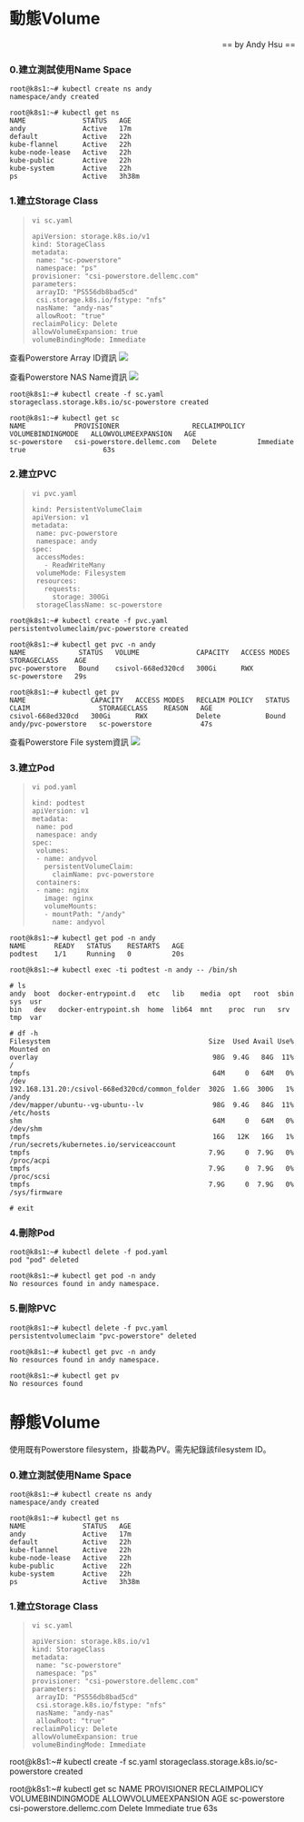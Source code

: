 # 動態Volume
<body><p align="right">== by Andy Hsu ==</p></body>

### 0.建立測試使用Name Space

```
root@k8s1:~# kubectl create ns andy
namespace/andy created

root@k8s1:~# kubectl get ns
NAME              STATUS   AGE
andy              Active   17m
default           Active   22h
kube-flannel      Active   22h
kube-node-lease   Active   22h
kube-public       Active   22h
kube-system       Active   22h
ps                Active   3h38m
```

### 1.建立Storage Class
>```
>vi sc.yaml
>
>apiVersion: storage.k8s.io/v1
>kind: StorageClass
>metadata:
>  name: "sc-powerstore"
>  namespace: "ps"
>provisioner: "csi-powerstore.dellemc.com"
>parameters:
>  arrayID: "PS556db8bad5cd"
>  csi.storage.k8s.io/fstype: "nfs"
>  nasName: "andy-nas"
>  allowRoot: "true"
>reclaimPolicy: Delete
>allowVolumeExpansion: true
>volumeBindingMode: Immediate
>```

查看Powerstore Array ID資訊
![](https://github.com/Andy0583/Dell-CSI-for-Powerstore/blob/main/image/005.png?raw=true)

查看Powerstore NAS Name資訊
![](https://github.com/Andy0583/Dell-CSI-for-Powerstore/blob/main/image/006.png?raw=true)
```
root@k8s1:~# kubectl create -f sc.yaml
storageclass.storage.k8s.io/sc-powerstore created

root@k8s1:~# kubectl get sc
NAME            PROVISIONER                  RECLAIMPOLICY   VOLUMEBINDINGMODE   ALLOWVOLUMEEXPANSION   AGE
sc-powerstore   csi-powerstore.dellemc.com   Delete          Immediate           true                   63s
```

### 2.建立PVC
>```
>vi pvc.yaml
>
>kind: PersistentVolumeClaim
>apiVersion: v1
>metadata:
>  name: pvc-powerstore
>  namespace: andy
>spec:
>  accessModes:
>    - ReadWriteMany
>  volumeMode: Filesystem
>  resources:
>    requests:
>      storage: 300Gi
>  storageClassName: sc-powerstore
>```
```
root@k8s1:~# kubectl create -f pvc.yaml
persistentvolumeclaim/pvc-powerstore created

root@k8s1:~# kubectl get pvc -n andy
NAME             STATUS   VOLUME              CAPACITY   ACCESS MODES   STORAGECLASS    AGE
pvc-powerstore   Bound    csivol-668ed320cd   300Gi      RWX            sc-powerstore   29s

root@k8s1:~# kubectl get pv
NAME                CAPACITY   ACCESS MODES   RECLAIM POLICY   STATUS   CLAIM                 STORAGECLASS    REASON   AGE
csivol-668ed320cd   300Gi      RWX            Delete           Bound    andy/pvc-powerstore   sc-powerstore            47s
```

查看Powerstore File system資訊
![](https://github.com/Andy0583/Dell-CSI-for-Powerstore/blob/main/image/003.png?raw=true)


### 3.建立Pod
>```
>vi pod.yaml
>
>kind: podtest
>apiVersion: v1
>metadata:
>  name: pod
>  namespace: andy
>spec:
>  volumes:
>  - name: andyvol
>    persistentVolumeClaim:
>      claimName: pvc-powerstore
>  containers:
>  - name: nginx
>    image: nginx
>    volumeMounts:
>    - mountPath: "/andy"
>      name: andyvol
>```

```
root@k8s1:~# kubectl get pod -n andy
NAME       READY   STATUS    RESTARTS   AGE
podtest    1/1     Running   0          20s

root@k8s1:~# kubectl exec -ti podtest -n andy -- /bin/sh

# ls
andy  boot  docker-entrypoint.d   etc   lib    media  opt   root  sbin  sys  usr
bin   dev   docker-entrypoint.sh  home  lib64  mnt    proc  run   srv   tmp  var

# df -h
Filesystem                                       Size  Used Avail Use% Mounted on
overlay                                           98G  9.4G   84G  11% /
tmpfs                                             64M     0   64M   0% /dev
192.168.131.20:/csivol-668ed320cd/common_folder  302G  1.6G  300G   1% /andy
/dev/mapper/ubuntu--vg-ubuntu--lv                 98G  9.4G   84G  11% /etc/hosts
shm                                               64M     0   64M   0% /dev/shm
tmpfs                                             16G   12K   16G   1% /run/secrets/kubernetes.io/serviceaccount
tmpfs                                            7.9G     0  7.9G   0% /proc/acpi
tmpfs                                            7.9G     0  7.9G   0% /proc/scsi
tmpfs                                            7.9G     0  7.9G   0% /sys/firmware

# exit
```

### 4.刪除Pod
```
root@k8s1:~# kubectl delete -f pod.yaml
pod "pod" deleted

root@k8s1:~# kubectl get pod -n andy
No resources found in andy namespace.
```

### 5.刪除PVC
```
root@k8s1:~# kubectl delete -f pvc.yaml
persistentvolumeclaim "pvc-powerstore" deleted

root@k8s1:~# kubectl get pvc -n andy
No resources found in andy namespace.

root@k8s1:~# kubectl get pv
No resources found
```

# 靜態Volume
使用既有Powerstore filesystem，掛載為PV。需先紀錄該filesystem ID。



### 0.建立測試使用Name Space
```
root@k8s1:~# kubectl create ns andy
namespace/andy created

root@k8s1:~# kubectl get ns
NAME              STATUS   AGE
andy              Active   17m
default           Active   22h
kube-flannel      Active   22h
kube-node-lease   Active   22h
kube-public       Active   22h
kube-system       Active   22h
ps                Active   3h38m
```

### 1.建立Storage Class
>```
>vi sc.yaml
>
>apiVersion: storage.k8s.io/v1
>kind: StorageClass
>metadata:
>  name: "sc-powerstore"
>  namespace: "ps"
>provisioner: "csi-powerstore.dellemc.com"
>parameters:
>  arrayID: "PS556db8bad5cd"
>  csi.storage.k8s.io/fstype: "nfs"
>  nasName: "andy-nas"
>  allowRoot: "true"
>reclaimPolicy: Delete
>allowVolumeExpansion: true
>volumeBindingMode: Immediate
>```

root@k8s1:~# kubectl create -f sc.yaml
storageclass.storage.k8s.io/sc-powerstore created

root@k8s1:~# kubectl get sc
NAME            PROVISIONER                  RECLAIMPOLICY   VOLUMEBINDINGMODE   ALLOWVOLUMEEXPANSION   AGE
sc-powerstore   csi-powerstore.dellemc.com   Delete          Immediate           true                   63s
```
